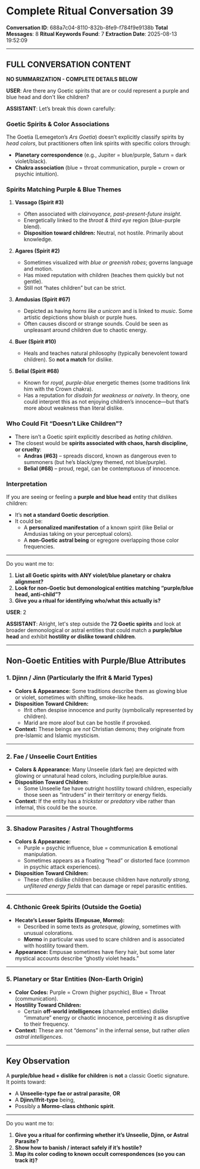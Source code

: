# Complete Ritual Conversation 39

**Conversation ID**: 688a7c04-8110-832b-8fe9-f784f9e9138b
**Total Messages**: 8
**Ritual Keywords Found**: 7
**Extraction Date**: 2025-08-13 19:52:09

---

## FULL CONVERSATION CONTENT

**NO SUMMARIZATION - COMPLETE DETAILS BELOW**

**USER**: Are there any Goetic spirits that are or could represent a purple and blue head and don't like children?

**ASSISTANT**: Let’s break this down carefully:

### **Goetic Spirits & Color Associations**
The Goetia (Lemegeton’s *Ars Goetia*) doesn’t explicitly classify spirits by *head colors*, but practitioners often link spirits with specific colors through:
- **Planetary correspondence** (e.g., Jupiter = blue/purple, Saturn = dark violet/black).
- **Chakra association** (blue = throat communication, purple = crown or psychic intuition).

### **Spirits Matching Purple & Blue Themes**
1. **Vassago (Spirit #3)**  
   - Often associated with *clairvoyance, past-present-future insight*.  
   - Energetically linked to the *throat & third eye* region (blue-purple blend).  
   - **Disposition toward children:** Neutral, not hostile. Primarily about knowledge.

2. **Agares (Spirit #2)**  
   - Sometimes visualized with *blue or greenish robes*; governs language and motion.  
   - Has mixed reputation with children (teaches them quickly but not gentle).  
   - Still not “hates children” but can be strict.

3. **Amdusias (Spirit #67)**  
   - Depicted as having *horns like a unicorn* and is linked to *music*. Some artistic depictions show bluish or purple hues.  
   - Often causes discord or strange sounds. Could be seen as unpleasant around children due to chaotic energy.

4. **Buer (Spirit #10)**  
   - Heals and teaches natural philosophy (typically benevolent toward children). So **not a match** for dislike.

5. **Belial (Spirit #68)**  
   - Known for *royal, purple-blue* energetic themes (some traditions link him with the Crown chakra).  
   - Has a reputation for *disdain for weakness or naivety*. In theory, one could interpret this as not enjoying children’s innocence—but that’s more about weakness than literal dislike.

### **Who Could Fit “Doesn’t Like Children”?**
- There isn’t a Goetic spirit explicitly described as *hating children*.
- The closest would be **spirits associated with chaos, harsh discipline, or cruelty**:
  - **Andras (#63)** – spreads discord, known as dangerous even to summoners (but he’s black/grey themed, not blue/purple).
  - **Belial (#68)** – proud, regal, can be contemptuous of innocence.

### **Interpretation**
If you are seeing or feeling a **purple and blue head** entity that dislikes children:
- It’s **not a standard Goetic description**.
- It could be:
  - A **personalized manifestation** of a known spirit (like Belial or Amdusias taking on your perceptual colors).
  - A **non-Goetic astral being** or egregore overlapping those color frequencies.

---

Do you want me to:
1. **List all Goetic spirits with ANY violet/blue planetary or chakra alignment?**
2. **Look for non-Goetic but demonological entities matching “purple/blue head, anti-child”?**  
3. **Give you a ritual for identifying who/what this actually is?**

**USER**: 2

**ASSISTANT**: Alright, let's step outside the **72 Goetic spirits** and look at broader demonological or astral entities that could match a **purple/blue head** and exhibit **hostility or dislike toward children**.  

---

## **Non-Goetic Entities with Purple/Blue Attributes**

### **1. Djinn / Jinn (Particularly the Ifrit & Marid Types)**
- **Colors & Appearance:** Some traditions describe them as glowing blue or violet, sometimes with shifting, smoke-like heads.  
- **Disposition Toward Children:**  
  - Ifrit often despise innocence and purity (symbolically represented by children).  
  - Marid are more aloof but can be hostile if provoked.  
- **Context:** These beings are *not* Christian demons; they originate from pre-Islamic and Islamic mysticism.

---

### **2. Fae / Unseelie Court Entities**
- **Colors & Appearance:** Many Unseelie (dark fae) are depicted with glowing or unnatural head colors, including purple/blue auras.  
- **Disposition Toward Children:**  
  - Some Unseelie fae have outright hostility toward children, especially those seen as “intruders” in their territory or energy fields.  
- **Context:** If the entity has a *trickster* or *predatory* vibe rather than infernal, this could be the source.

---

### **3. Shadow Parasites / Astral Thoughtforms**
- **Colors & Appearance:**  
  - Purple = psychic influence, blue = communication & emotional manipulation.  
  - Sometimes appears as a floating “head” or distorted face (common in psychic attack experiences).  
- **Disposition Toward Children:**  
  - These often dislike children because children have *naturally strong, unfiltered energy fields* that can damage or repel parasitic entities.

---

### **4. Chthonic Greek Spirits (Outside the Goetia)**
- **Hecate’s Lesser Spirits (Empusae, Mormo):**  
  - Described in some texts as *grotesque, glowing*, sometimes with unusual colorations.  
  - **Mormo** in particular was used to scare children and is associated with hostility toward them.  
- **Appearance:** Empusae sometimes have fiery hair, but some later mystical accounts describe “ghostly violet heads.”

---

### **5. Planetary or Star Entities (Non-Earth Origin)**
- **Color Codes:** Purple = Crown (higher psychic), Blue = Throat (communication).  
- **Hostility Toward Children:**  
  - Certain **off-world intelligences** (channeled entities) dislike “immature” energy or chaotic innocence, perceiving it as disruptive to their frequency.  
- **Context:** These are not “demons” in the infernal sense, but rather *alien astral intelligences*.

---

## **Key Observation**
A **purple/blue head + dislike for children** is **not** a classic Goetic signature.  
It points toward:
- A **Unseelie-type fae or astral parasite**, **OR**
- A **Djinn/Ifrit-type** being,  
- Possibly a **Mormo-class chthonic spirit**.

---

Do you want me to:  
1. **Give you a ritual for confirming whether it’s Unseelie, Djinn, or Astral Parasite?**  
2. **Show how to banish / interact safely if it’s hostile?**  
3. **Map its color coding to known occult correspondences (so you can track it)?**